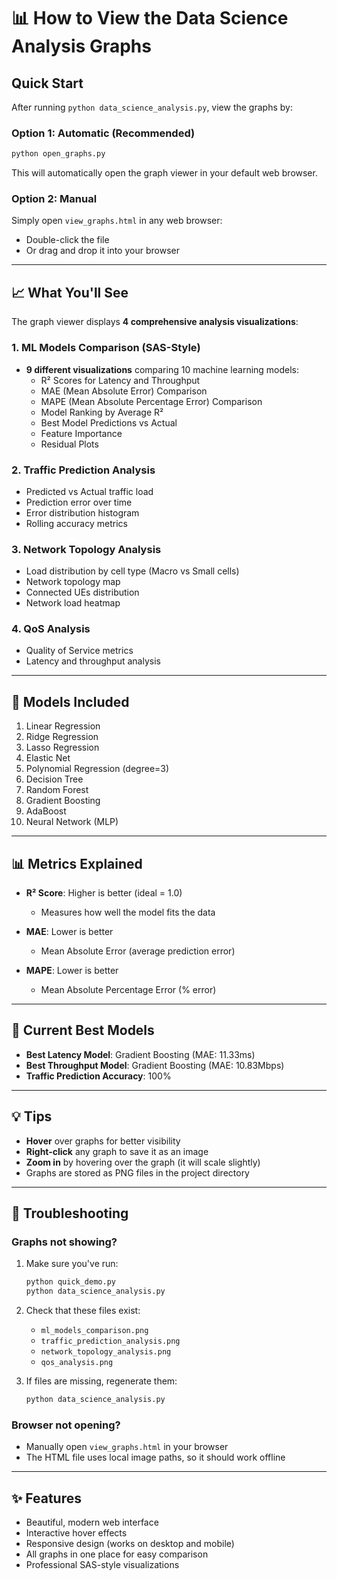 # 📊 How to View the Data Science Analysis Graphs

## Quick Start

After running `python data_science_analysis.py`, view the graphs by:

### Option 1: Automatic (Recommended)
```bash
python open_graphs.py
```
This will automatically open the graph viewer in your default web browser.

### Option 2: Manual
Simply open `view_graphs.html` in any web browser:
- Double-click the file
- Or drag and drop it into your browser

---

## 📈 What You'll See

The graph viewer displays **4 comprehensive analysis visualizations**:

### 1. ML Models Comparison (SAS-Style)
- **9 different visualizations** comparing 10 machine learning models:
  - R² Scores for Latency and Throughput
  - MAE (Mean Absolute Error) Comparison
  - MAPE (Mean Absolute Percentage Error) Comparison
  - Model Ranking by Average R²
  - Best Model Predictions vs Actual
  - Feature Importance
  - Residual Plots

### 2. Traffic Prediction Analysis
- Predicted vs Actual traffic load
- Prediction error over time
- Error distribution histogram
- Rolling accuracy metrics

### 3. Network Topology Analysis
- Load distribution by cell type (Macro vs Small cells)
- Network topology map
- Connected UEs distribution
- Network load heatmap

### 4. QoS Analysis
- Quality of Service metrics
- Latency and throughput analysis

---

## 🤖 Models Included

1. Linear Regression
2. Ridge Regression
3. Lasso Regression
4. Elastic Net
5. Polynomial Regression (degree=3)
6. Decision Tree
7. Random Forest
8. Gradient Boosting
9. AdaBoost
10. Neural Network (MLP)

---

## 📊 Metrics Explained

- **R² Score**: Higher is better (ideal = 1.0)
  - Measures how well the model fits the data
  
- **MAE**: Lower is better
  - Mean Absolute Error (average prediction error)
  
- **MAPE**: Lower is better
  - Mean Absolute Percentage Error (% error)

---

## 🎯 Current Best Models

- **Best Latency Model**: Gradient Boosting (MAE: 11.33ms)
- **Best Throughput Model**: Gradient Boosting (MAE: 10.83Mbps)
- **Traffic Prediction Accuracy**: 100%

---

## 💡 Tips

- **Hover** over graphs for better visibility
- **Right-click** any graph to save it as an image
- **Zoom in** by hovering over the graph (it will scale slightly)
- Graphs are stored as PNG files in the project directory

---

## 🔧 Troubleshooting

### Graphs not showing?

1. Make sure you've run:
   ```bash
   python quick_demo.py
   python data_science_analysis.py
   ```

2. Check that these files exist:
   - `ml_models_comparison.png`
   - `traffic_prediction_analysis.png`
   - `network_topology_analysis.png`
   - `qos_analysis.png`

3. If files are missing, regenerate them:
   ```bash
   python data_science_analysis.py
   ```

### Browser not opening?

- Manually open `view_graphs.html` in your browser
- The HTML file uses local image paths, so it should work offline

---

## ✨ Features

- Beautiful, modern web interface
- Interactive hover effects
- Responsive design (works on desktop and mobile)
- All graphs in one place for easy comparison
- Professional SAS-style visualizations


